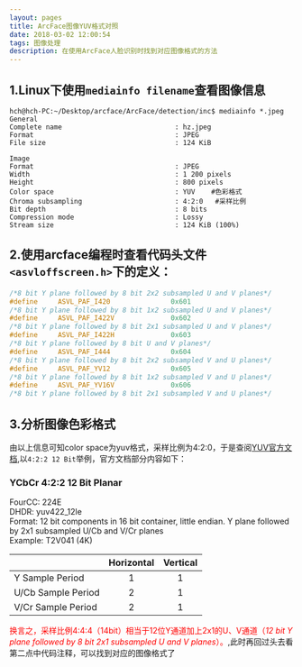 ```yaml
---
layout: pages
title: ArcFace图像YUV格式对照
date: 2018-03-02 12:00:54
tags: 图像处理
description: 在使用ArcFace人脸识别时找到对应图像格式的方法
---
```


## 1.Linux下使用`mediainfo filename`查看图像信息
```shell
hch@hch-PC:~/Desktop/arcface/ArcFace/detection/inc$ mediainfo *.jpeg
General
Complete name                            : hz.jpeg
Format                                   : JPEG
File size                                : 124 KiB

Image
Format                                   : JPEG
Width                                    : 1 200 pixels
Height                                   : 800 pixels
Color space                              : YUV    #色彩格式
Chroma subsampling                       : 4:2:0   #采样比例
Bit depth                                : 8 bits
Compression mode                         : Lossy
Stream size                              : 124 KiB (100%)
```

## 2.使用arcface编程时查看代码头文件`<asvloffscreen.h>`下的定义：
```c++
/*8 bit Y plane followed by 8 bit 2x2 subsampled U and V planes*/
#define		ASVL_PAF_I420				0x601
/*8 bit Y plane followed by 8 bit 1x2 subsampled U and V planes*/
#define		ASVL_PAF_I422V				0x602
/*8 bit Y plane followed by 8 bit 2x1 subsampled U and V planes*/
#define		ASVL_PAF_I422H				0x603
/*8 bit Y plane followed by 8 bit U and V planes*/
#define		ASVL_PAF_I444				0x604
/*8 bit Y plane followed by 8 bit 2x2 subsampled V and U planes*/
#define		ASVL_PAF_YV12				0x605
/*8 bit Y plane followed by 8 bit 1x2 subsampled V and U planes*/
#define		ASVL_PAF_YV16V				0x606
/*8 bit Y plane followed by 8 bit 2x1 subsampled V and U planes*/
```

## 3.分析图像色彩格式


由以上信息可知color space为yuv格式，采样比例为4:2:0，于是查阅[YUV官方文档](http://www.testvid.com/test-tools-and-application/technical-information-listing/107-testvid-pixel-formats),以` 4:2:2 12 Bit `举例，官方文档部分内容如下：

### YCbCr 4:2:2 12 Bit Planar
FourCC: 224E</br>
DHDR:   yuv422_12le</br>
Format:  12 bit components in 16 bit container, little endian.  Y plane followed by 2x1 subsampled U/Cb and V/Cr planes</br>
Example: T2V041 (4K)</br>

||Horizontal|Vertical|
|:-|:-:|:-:|
|Y Sample Period|1|1|
|U/Cb Sample Period	|2|1|
|V/Cr Sample Period|2|1|
<font color="red">换言之，采样比例4:4:4（14bit）相当于12位Y通道加上2x1的U、V通道（_12 bit Y plane followed by 8 bit 2x1 subsampled U and V planes_）。</font>,此时再回过头去看第二点中代码注释，可以找到对应的图像格式了
